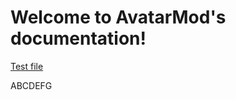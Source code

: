 Welcome to AvatarMod's documentation!
==========================================

[Test file](test.html)

ABCDEFG 
